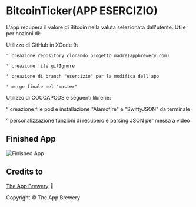 
# BitcoinTicker(APP ESERCIZIO)

L'app recupera il valore di Bitcoin nella valuta selezionata dall'utente.
Utile per nozioni di:

Utilizzo di GitHub in XCode 9:

    ° creazione repository clonando progetto madre(appbrewery.com)
    
    ° creazione file gitIgnore
    
    ° creazione di branch "esercizio" per la modifica dell'app
    
    ° merge finale nel "master"
    
Utilizzo di COCOAPODS e seguenti librerie:

   ° creazione file pod e installazione "Alamofire" e "SwiftyJSON" da terminale

   ° personalizzazione funzioni di recupero e parsing JSON per messa a video
    
## Finished App
![Finished App](http://i.giphy.com/l0HlQGzz2MQCKIBI4.gif)

## Credits to
[The App Brewery](https://www.appbrewery.co) 📱

Copyright © The App Brewery
